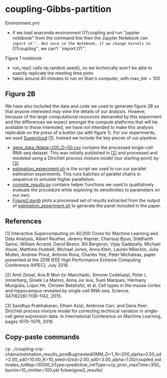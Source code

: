 # coupling-Gibbs-partition

Environment.yml
- if we load anaconda environment OTcoupling and run "jupyter notebook" from the command line then the Jupyter Notebook can ``import ot''. But once in the Notebook, if we change kernels to ``OTcoupling'', we can't ``import OT''. 

Figure 1 notebook

- run_rep() calls np.random.seed(), so we technically won't be able to exactly replicate the meeting time plots
- takes around 40 minutes to run on Stan's computer, with max_iter = 100


## Figure 2B
We have also included the data and code we used to generate figure 2B so that anyone interested may view the details of our analysis.
Howeve, because of the large computational resources demanded by this experiment
and the differences we expect amongst the compute platforms that will be available 
to those interested, we have not intended to make this analysis replicable on the press of a button (as with figure 1).
For our experiments, we used [Supercloud](https://supercloud.mit.edu/) [[1]](#1).
Instead we include the key pieces of our pipeline.
* [gene\_data\_Ndata=200\_D=50.csv](data/gene_data_Ndata=200_D=50.csv) contains the processed single-cell RNA-seq dataset.  This was initially published in [[2]](#2) and processed and modeled using a Dirichlet process mixture model (our starting point) by [[3]](#3).
* [estimation\_experiment.sh](scripts/estimation_experiment.sh) is the script we used to run our parallel estimation experiments. This runs batches of parallel chains in sequence to simulate higher parallelism.
* [compile\_results.py](modules/compile_results.py) contains helper functions we used to qualitatively evaluate the procedure while exploring its sensitivities to parameters on our own.
* [Figure2.ipynb](Figure2.ipynb) plots a processed set of results extracted
  from the output of [estimation\_experiment.sh](scripts/estimation_experiment.sh) to generate the panel included in the paper.


## References
<a id="1"> [1] </a>
Interactive Supercomputing on 40,000 Cores for Machine Learning and Data Analysis, Albert Reuther, Jeremy Kepner, Chansup Byun, Siddharth Samsi, William Arcand, David Bestor, Bill Bergeron, Vijay Gadepally, Michael Houle, Matthew Hubbell, Michael Jones, Anna Klein, Lauren Milechin, Julia Mullen, Andrew Prout, Antonio Rosa, Charles Yee, Peter Michaleas, paper presented at the 2018 IEEE High Performance Extreme Computing Conference (HPEC), July 2018.

<a id="2"> [2] </a>  Amit Zeisel, Ana B Mun ̃oz-Manchado, Simone Codeluppi, Peter L ̈onnerberg, Gioele La Manno, Anna Jur ́eus, Sueli Marques, Hermany Munguba, Liqun He, Christer Betsholtz, et al. Cell types in the mouse cortex and hippocampus revealed by single-cell RNA-seq. Science, 347(6226):1138–1142, 2015.

<a id="3"> [3] </a>
Sandhya Prabhakaran, Elham Azizi, Ambrose Carr, and Dana Peer. Dirichlet process mixture model for correcting technical variation in single-cell gene expression data. In International Conference on Machine Learning, pages 1070–1079, 2016.


## Copy-paste commands
cp ../coupling-crp-chains/estimation_results_postBug/nestedGMM_D\=1_N\=200_alpha\=0.50_sd\=2.00_sd0\=10.00_K\=10_seed\=0/sd\=2.00_sd0\=3.00_alpha\=1.00/coupled_estimates_totRep\=10000_hType\=predictive_initType\=crp_prior_maxTime\=300_burnin\=10_minIter\=100.pkl fclearigure2_results/